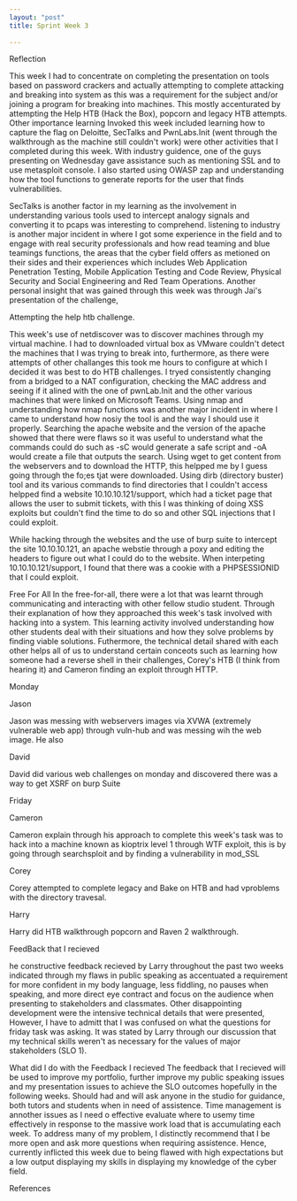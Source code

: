 ```yaml
---
layout: "post"
title: Sprint Week 3
 
---
```

Reflection 

This week I had to concentrate on completing the presentation on tools based on password crackers and actually attempting to complete attacking and breaking into system as this was a requirement for the subject and/or joining a program for breaking into machines. This mostly accenturated by attempting the Help HTB (Hack the Box), popcorn and legacy HTB attempts. Other importance learning Invoked this week included learning how to capture the flag on Deloitte, SecTalks and PwnLabs.Init (went through the walkthrough as the machine still couldn't work) were other activities that I completed during this week. With industry guidence, one of the guys presenting on Wednesday gave assistance such as mentioning SSL and to use metasploit console. I also started using OWASP zap and understanding how the tool functions to generate reports for the user that finds vulnerabilities. 

SecTalks is another factor in my learning as the involvement in understanding various tools used to intercept analogy signals and converting it to pcaps was interesting to comprehend. listening to industry is another major incident in where I got some experience in the field and to engage with real security professionals and how read teaming and blue teamings functions, the areas that the cyber field offers as metioned on their sides and their experiences which includes Web Application Penetration Testing, Mobile Application Testing and Code Review, Physical Security and Social Engineering and Red Team Operations. Another personal insight that was gained through this week was through Jai's presentation of the challenge, 

Attempting the help htb challenge.

This week's use of netdiscover was to discover machines through my virtual machine. I had to downloaded virtual box as VMware couldn't detect the machines that I was trying to break into, furthermore, as there were attempts of other challanges this took me hours to configure at which I decided it was best to do HTB challenges. I tryed consistently changing from a bridged to a NAT configuration, checking the MAC address and seeing if it alined with the one of pwnLab.Init and the other various machines that were linked on Microsoft Teams. Using nmap and understanding how nmap functions was another major incident in where I came to understand how nosiy the tool is and the way I should use it properly. Searching the apache website and the version of the apache showed that there were flaws so it was useful to understand what the commands could do such as -sC would generate a safe script and -oA would create a file that outputs the search. Using wget to get content from the webservers and to download the HTTP, this helpped me by I guess going through the fo;es tjat were downloaded. Using dirb (directory buster) tool and its various commands to find directories that I couldn't access helpped find a website 10.10.10.121/support, which had a ticket page that allows the user to submit tickets, with this I was thinking of doing XSS exploits but couldn't find the time to do so and other SQL injections that I could exploit.  

While hacking through the websites and the use of burp suite to intercept the site 10.10.10.121, an apache webstie through a poxy and editing the headers to figure out what I could do to the website. When interpeting 10.10.10.121/support, I found that there was a cookie with a PHPSESSIONID that I could exploit.

Free For All 
In the free-for-all, there were a lot that was learnt through communicating and interacting with other fellow studio student. Through their explanation of how they approached this week's task involved with hacking into a system. This learning activity involved understanding how other students deal with their situations and how they solve problems by finding viable solutions. Futhermore, the technical detail shared with each other helps all of us to understand certain conceots such as learning how someone had a reverse shell in their challenges, Corey's HTB (I think from hearing it) and Cameron finding an exploit through HTTP.

Monday

Jason

Jason was messing with webservers images via XVWA (extremely vulnerable web app) through vuln-hub and was messing wih the web image. He also 

David 

David did various web challenges on monday and discovered there was a way to get XSRF on burp Suite

Friday

Cameron

Cameron explain through his approach to complete this week's task was to hack into a machine known as kioptrix level 1 through WTF exploit, this is by going through searchsploit and by finding a vulnerability in mod_SSL

Corey

Corey attempted to complete legacy and Bake on HTB and had vproblems with the directory travesal.  

Harry 

Harry did HTB walkthrough popcorn and Raven 2 walkthrough.

FeedBack that I recieved

he constructive feedback recieved by Larry throughout the past two weeks indicated through my flaws in public speaking as accentuated a requirement for more confident in my body language, less fiddling, no pauses when speaking, and more direct eye contract and focus on the audience when presenting to stakeholders and classmates. Other disappointing development were the intensive technical details that were presented, However, I have to admitt that I was confused on what the questions for friday task was asking. It was stated by Larry through our discussion that my technical skills weren't as necessary for the values of major stakeholders (SLO 1).

What did I do with the Feedback I recieved
The feedback that I recieved will be used to improve my portfolio, further improve my public speaking issues and my presentation issues to achieve the SLO outcomes hopefully in the following weeks. Should had and will ask anyone in the studio for guidance, both tutors and students when in need of assistence. Time management is annother issues as I need o effective evaluate where to usemy time effectively in response to the massive work load that is accumulating each week. To address many of my problem, I distinctly recommend that I be more open and ask more questions when requiring assistence.
Hence, currently inflicted this week due to being flawed with high expectations but a low output displaying my skills in displaying my knowledge of the cyber field.


References 



